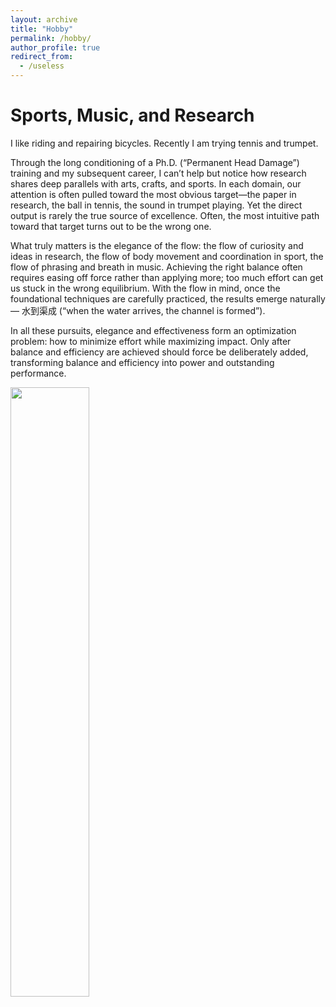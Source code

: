 ```yaml
---
layout: archive
title: "Hobby"
permalink: /hobby/
author_profile: true
redirect_from:
  - /useless
---
```


Sports, Music, and Research
======
I like riding and repairing bicycles. Recently I am trying tennis and trumpet. 

Through the long conditioning of a Ph.D. (“Permanent Head Damage”) training and my subsequent career, 
I can’t help but notice how research shares deep parallels with arts, crafts, and sports. 
In each domain, our attention is often pulled toward the most obvious target—the paper in research, 
the ball in tennis, the sound in trumpet playing. Yet the direct output is rarely the true source of excellence. 
Often, the most intuitive path toward that target turns out to be the wrong one.

What truly matters is the elegance of the flow: the flow of curiosity and ideas in research, 
the flow of body movement and coordination in sport, the flow of phrasing and breath in music. 
Achieving the right balance often requires easing off force rather than applying more; 
too much effort can get us stuck in the wrong equilibrium. With the flow in mind, 
once the foundational techniques are carefully practiced, the results emerge naturally—
水到渠成 (“when the water arrives, the channel is formed”).

In all these pursuits, elegance and effectiveness form an optimization problem: 
how to minimize effort while maximizing impact. Only after balance and efficiency are achieved should force be deliberately added, 
transforming balance and efficiency into power and outstanding performance.

<img src="https://www.comp.nus.edu.sg/~liangzk/images/hobbies.jpg" width="50%">
